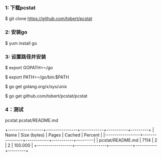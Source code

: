 
### 1: 下载pcstat

$ git clone https://github.com/tobert/pcstat

### 2: 安装go

$ yum install go

### 3: 设置路径并安装

$ export GOPATH=~/go

$ export PATH=~/go/bin:$PATH

$ go get golang.org/x/sys/unix

$ go get github.com/tobert/pcstat/pcstat

### 4：测试

pcstat pcstat/README.md

+------------------+----------------+------------+-----------+---------+
| Name             | Size (bytes)   | Pages      | Cached    | Percent |
|------------------+----------------+------------+-----------+---------|
| pcstat/README.md | 7114           | 2          | 2         | 100.000 |
+------------------+----------------+------------+-----------+---------+
